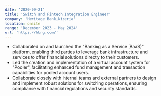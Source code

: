 ```yaml
---
date: '2020-09-21'
title: 'Switch and Fintech Integration Engineer'
company: 'Heritage Bank,Nigeria'
location: onsite
range: 'December 2023 - May 2024'
url: 'https://hbng.com/'
---
```


- Collaborated on and launched the "Banking as a Service (BaaS)" platform,
  enabling third parties to leverage bank infrastructure and services to offer
  financial solutions directly to their customers.
- Led the creation and implementation of a virtual account system for "Pooler",
  facilitating enhanced fund management and transaction capabilities for pooled
  account users.
- Collaborate closely with internal teams and external partners to design and
  implement robust solutions for switching operations, ensuring compliance with
  financial regulations and security standards.
